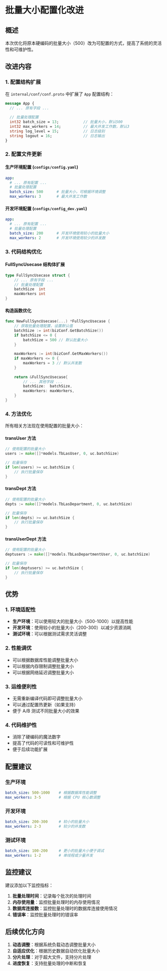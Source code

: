 # 批量大小配置化改进

## 概述

本次优化将原本硬编码的批量大小（500）改为可配置的方式，提高了系统的灵活性和可维护性。

## 改进内容

### 1. 配置结构扩展

在 `internal/conf/conf.proto` 中扩展了 `App` 配置结构：

```protobuf
message App {
  // ... 原有字段 ...
  
  // 批量处理配置
  int32 batch_size = 13;           // 批量大小，默认500
  int32 max_workers = 14;          // 最大并发工作数，默认3
  string log_level = 15;           // 日志级别
  string logout = 16;              // 日志输出
}
```

### 2. 配置文件更新

#### 生产环境配置 (`configs/config.yaml`)
```yaml
app:
  # ... 原有配置 ...
  # 批量处理配置
  batch_size: 500      # 批量大小，可根据环境调整
  max_workers: 3       # 最大并发工作数
```

#### 开发环境配置 (`configs/config_dev.yaml`)
```yaml
app:
  # ... 原有配置 ...
  # 批量处理配置
  batch_size: 200      # 开发环境使用较小的批量大小
  max_workers: 2       # 开发环境使用较少的并发数
```

### 3. 代码结构优化

#### FullSyncUsecase 结构体扩展
```go
type FullSyncUsecase struct {
    // ... 原有字段 ...
    // 批量处理配置
    batchSize  int
    maxWorkers int
}
```

#### 构造函数优化
```go
func NewFullSyncUsecase(...) *FullSyncUsecase {
    // 获取批量处理配置，设置默认值
    batchSize := int(bizConf.GetBatchSize())
    if batchSize <= 0 {
        batchSize = 500 // 默认批量大小
    }
    
    maxWorkers := int(bizConf.GetMaxWorkers())
    if maxWorkers <= 0 {
        maxWorkers = 3 // 默认并发数
    }
    
    return &FullSyncUsecase{
        // ... 其他字段 ...
        batchSize:  batchSize,
        maxWorkers: maxWorkers,
    }
}
```

### 4. 方法优化

所有相关方法现在使用配置的批量大小：

#### transUser 方法
```go
// 使用配置的批量大小
users := make([]*models.TbLasUser, 0, uc.batchSize)

// 批量保存
if len(users) >= uc.batchSize {
    // 执行批量保存
}
```

#### transDept 方法
```go
// 使用配置的批量大小
depts := make([]*models.TbLasDepartment, 0, uc.batchSize)

// 批量保存
if len(depts) >= uc.batchSize {
    // 执行批量保存
}
```

#### transUserDept 方法
```go
// 使用配置的批量大小
deptusers := make([]*models.TbLasDepartmentUser, 0, uc.batchSize)

// 批量保存
if len(deptusers) >= uc.batchSize {
    // 执行批量保存
}
```

## 优势

### 1. 环境适配性
- **生产环境**：可以使用较大的批量大小（500-1000）以提高性能
- **开发环境**：使用较小的批量大小（200-300）以减少资源消耗
- **测试环境**：可以根据测试需求灵活调整

### 2. 性能调优
- 可以根据数据库性能调整批量大小
- 可以根据内存限制调整批量大小
- 可以根据网络延迟调整批量大小

### 3. 运维便利性
- 无需重新编译代码即可调整批量大小
- 可以通过配置热更新（如果支持）
- 便于 A/B 测试不同批量大小的效果

### 4. 代码维护性
- 消除了硬编码的魔法数字
- 提高了代码的可读性和可维护性
- 便于后续功能扩展

## 配置建议

### 生产环境
```yaml
batch_size: 500-1000    # 根据数据库性能调整
max_workers: 3-5        # 根据 CPU 核心数调整
```

### 开发环境
```yaml
batch_size: 200-300     # 较小的批量大小
max_workers: 2-3        # 较少的并发数
```

### 测试环境
```yaml
batch_size: 100-200     # 更小的批量大小便于调试
max_workers: 1-2        # 单线程或少量并发
```

## 监控建议

建议添加以下监控指标：

1. **批量处理时间**：记录每个批次的处理时间
2. **内存使用量**：监控批量处理时的内存使用情况
3. **数据库连接数**：监控批量处理时的数据库连接使用情况
4. **错误率**：监控批量处理时的错误率

## 后续优化方向

1. **动态调整**：根据系统负载动态调整批量大小
2. **自适应优化**：根据历史数据自动优化批量大小
3. **分片处理**：对于超大文件，支持分片处理
4. **进度恢复**：支持批量处理的中断和恢复 